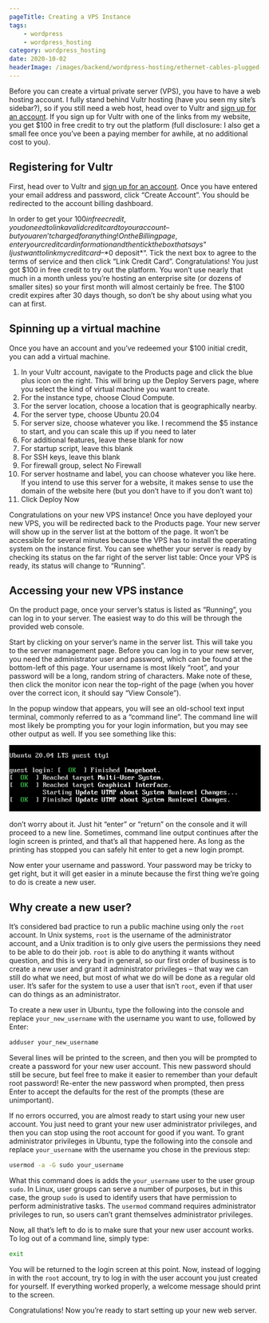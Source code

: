 ```yaml
---
pageTitle: Creating a VPS Instance
tags:
    - wordpress
    - wordpress_hosting
category: wordpress_hosting
date: 2020-10-02
headerImage: /images/backend/wordpress-hosting/ethernet-cables-plugged-in-network-switch.jpg
---
```


Before you can create a virtual private server (VPS), you have to have a web hosting account. I fully stand behind Vultr hosting (have you seen my site’s sidebar?), so if you still need a web host, head over to Vultr and [sign up for an account](https://www.vultr.com/?ref=8506759-6G). If you sign up for Vultr with one of the links from my website, you get $100 in free credit to try out the platform (full disclosure: I also get a small fee once you’ve been a paying member for awhile, at no additional cost to you).

## Registering for Vultr

First, head over to Vultr and [sign up for an account](https://www.vultr.com/?ref=8506759-6G). Once you have entered your email address and password, click “Create Account”. You should be redirected to the account billing dashboard.

In order to get your $100 in free credit, you do need to link a valid credit card to your account – but you aren’t charged for anything! On the Billing page, enter your credit card information and then tick the box that says “I just want to link my credit card – *$0 deposit*“. Tick the next box to agree to the terms of service and then click “Link Credit Card”. Congratulations! You just got $100 in free credit to try out the platform. You won’t use nearly that much in a month unless you’re hosting an enterprise site (or dozens of smaller sites) so your first month will almost certainly be free. The $100 credit expires after 30 days though, so don’t be shy about using what you can at first.

## Spinning up a virtual machine

Once you have an account and you’ve redeemed your $100 initial credit, you can add a virtual machine.

1. In your Vultr account, navigate to the Products page and click the blue plus icon on the right. This will bring up the Deploy Servers page, where you select the kind of virtual machine you want to create.
2. For the instance type, choose Cloud Compute.
3. For the server location, choose a location that is geographically nearby.
4. For the server type, choose Ubuntu 20.04
5. For server size, choose whatever you like. I recommend the $5 instance to start, and you can scale this up if you need to later
6. For additional features, leave these blank for now
7. For startup script, leave this blank
8. For SSH keys, leave this blank
9. For firewall group, select No Firewall
10. For server hostname and label, you can choose whatever you like here. If you intend to use this server for a website, it makes sense to use the domain of the website here (but you don’t have to if you don’t want to)
11. Click Deploy Now

Congratulations on your new VPS instance! Once you have deployed your new VPS, you will be redirected back to the Products page. Your new server will show up in the server list at the bottom of the page. It won’t be accessible for several minutes because the VPS has to install the operating system on the instance first. You can see whether your server is ready by checking its status on the far right of the server list table: Once your VPS is ready, its status will change to “Running”.

## Accessing your new VPS instance

On the product page, once your server’s status is listed as “Running”, you can log in to your server. The easiest way to do this will be through the provided web console.

Start by clicking on your server’s name in the server list. This will take you to the server management page. Before you can log in to your new server, you need the administrator user and password, which can be found at the bottom-left of this page. Your username is most likely “root”, and your password will be a long, random string of characters. Make note of these, then click the monitor icon near the top-right of the page (when you hover over the correct icon, it should say “View Console”).

In the popup window that appears, you will see an old-school text input terminal, commonly referred to as a “command line”. The command line will most likely be prompting you for your login information, but you may see other output as well. If you see something like this:

![Malformed Ubuntu login screen](/images/backend/wordpress-hosting/hosting-console-screen.png)

don’t worry about it. Just hit “enter” or “return” on the console and it will proceed to a new line. Sometimes, command line output continues after the login screen is printed, and that’s all that happened here. As long as the printing has stopped you can safely hit enter to get a new login prompt.

Now enter your username and password. Your password may be tricky to get right, but it will get easier in a minute because the first thing we’re going to do is create a new user.

## Why create a new user?

It’s considered bad practice to run a public machine using only the `root` account. In Unix systems, `root` is the username of the administrator account, and a Unix tradition is to only give users the permissions they need to be able to do their job. `root` is able to do anything it wants without question, and this is very bad in general, so our first order of business is to create a new user and grant it administrator privileges – that way we can still do what we need, but most of what we do will be done as a regular old user. It’s safer for the system to use a user that isn’t `root`, even if that user can do things as an administrator.

To create a new user in Ubuntu, type the following into the console and replace `your_new_username` with the username you want to use, followed by Enter:

```bash
adduser your_new_username
```

Several lines will be printed to the screen, and then you will be prompted to create a password for your new user account. This new password should still be secure, but feel free to make it easier to remember than your default root password! Re-enter the new password when prompted, then press Enter to accept the defaults for the rest of the prompts (these are unimportant).

If no errors occurred, you are almost ready to start using your new user account. You just need to grant your new user administrator privileges, and then you can stop using the root account for good if you want. To grant administrator privileges in Ubuntu, type the following into the console and replace `your_username` with the username you chose in the previous step:

```bash
usermod -a -G sudo your_username
```

What this command does is adds the `your_username` user to the user group `sudo`. In Linux, user groups can serve a number of purposes, but in this case, the group `sudo` is used to identify users that have permission to perform administrative tasks. The `usermod` command requires administrator privileges to run, so users can’t grant themselves administrator privileges.

Now, all that’s left to do is to make sure that your new user account works. To log out of a command line, simply type:

```bash
exit
```

You will be returned to the login screen at this point. Now, instead of logging in with the `root` account, try to log in with the user account you just created for yourself. If everything worked properly, a welcome message should print to the screen.

Congratulations! Now you’re ready to start setting up your new web server.
